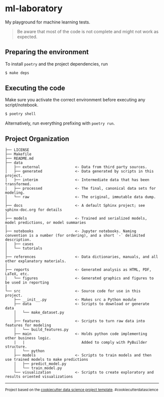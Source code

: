 ml-laboratory
==============================

My playground for machine learning tests.

> Be aware that most of the code is not complete and might not work as expected.


Preparing the environment
-------------------------

To install `poetry` and the project dependencies, run

```bash
$ make deps
```


Executing the code
------------------

 
Make sure you activate the correct environment before executing any script/notebook. 

```bash
$ poetry shell
```

Alternatively, run everything prefixing with `poetry run`.


Project Organization
--------------------

    ├── LICENSE
    ├── Makefile
    ├── README.md
    ├── data
    │   ├── external                <- Data from third party sources.
    │   ├── generated               <- Data generated by scripts in this project.
    │   ├── interim                 <- Intermediate data that has been transformed.
    │   ├── processed               <- The final, canonical data sets for modeling.
    │   └── raw                     <- The original, immutable data dump.
    │
    ├── docs                        <- A default Sphinx project; see sphinx-doc.org for details
    │
    ├── models                      <- Trained and serialized models, model predictions, or model summaries
    │
    ├── notebooks                   <- Jupyter notebooks. Naming convention is a number (for ordering), and a short `-` delimited description.
    │   ├── cases
    │   └── tutorials
    │
    ├── references                  <- Data dictionaries, manuals, and all other explanatory materials.
    │
    ├── reports                     <- Generated analysis as HTML, PDF, LaTeX, etc.
    │   └── figures                 <- Generated graphics and figures to be used in reporting
    │
    └── src                         <- Source code for use in this project.
        ├── __init__.py             <- Makes src a Python module
        ├── data                    <- Scripts to download or generate data
        │   └── make_dataset.py
        │   
        ├── features                <- Scripts to turn raw data into features for modeling
        │   └── build_features.py
        ├── main                    <- Holds python code implementing other business logic.
        |   |                          Added to comply with PyBuilder structure.
        │   └── python
        ├── models                  <- Scripts to train models and then use trained models to make predictions
        │   ├── predict_model.py
        │   └── train_model.py
        └── visualization           <- Scripts to create exploratory and results oriented visualizations
    

--------



<p><small>Project based on the <a target="_blank" href="https://drivendata.github.io/cookiecutter-data-science/">cookiecutter data science project template</a>. #cookiecutterdatascience</small></p>



